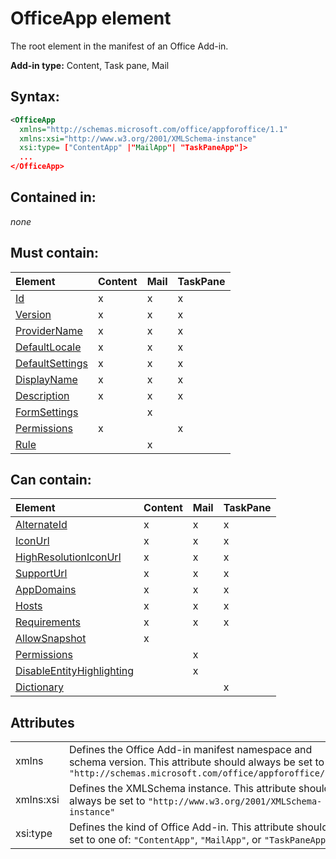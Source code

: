 
# OfficeApp element
The root element in the manifest of an Office Add-in.

 **Add-in type:** Content, Task pane, Mail


## Syntax:


```XML
<OfficeApp 
  xmlns="http://schemas.microsoft.com/office/appforoffice/1.1" 
  xmlns:xsi="http://www.w3.org/2001/XMLSchema-instance" 
  xsi:type= ["ContentApp" |"MailApp"| "TaskPaneApp"]>
  ...
</OfficeApp>
```


## Contained in:

 _none_


## Must contain:



|**Element**|**Content**|**Mail**|**TaskPane**|
|:-----|:-----|:-----|:-----|
|[Id](../../reference/manifest/id.md)|x|x|x|
|[Version](../../reference/manifest/version.md)|x|x|x|
|[ProviderName](../../reference/manifest/providername.md)|x|x|x|
|[DefaultLocale](../../reference/manifest/defaultlocale.md)|x|x|x|
|[DefaultSettings](../../reference/manifest/defaultsettings.md)|x|x|x|
|[DisplayName](../../reference/manifest/displayname.md)|x|x|x|
|[Description](../../reference/manifest/description.md)|x|x|x|
|[FormSettings](../../reference/manifest/formsettings.md)||x||
|[Permissions](../../reference/manifest/permissions.md)|x||x|
|[Rule](../../reference/manifest/rule.md)||x||

## Can contain:



|**Element**|**Content**|**Mail**|**TaskPane**|
|:-----|:-----|:-----|:-----|
|[AlternateId](../../reference/manifest/alternateid.md)|x|x|x|
|[IconUrl](../../reference/manifest/iconurl.md)|x|x|x|
|[HighResolutionIconUrl](../../reference/manifest/highresolutioniconurl.md)|x|x|x|
|[SupportUrl](../../reference/manifest/supporturl.md)|x|x|x|
|[AppDomains](../../reference/manifest/appdomains.md)|x|x|x|
|[Hosts](../../reference/manifest/hosts.md)|x|x|x|
|[Requirements](../../reference/manifest/requirements.md)|x|x|x|
|[AllowSnapshot](../../reference/manifest/allowsnapshot.md)|x|||
|[Permissions](../../reference/manifest/permissions.md)||x||
|[DisableEntityHighlighting](../../reference/manifest/disableentityhighlighting.md)||x||
|[Dictionary](http://msdn.microsoft.com/library/c2563502-f020-4d12-a55e-dad35d59b9ac%28Office.15%29.aspx)|||x|

## Attributes


|||
|:-----|:-----|
|xmlns|Defines the Office Add-in manifest namespace and schema version. This attribute should always be set to  `"http://schemas.microsoft.com/office/appforoffice/1.1"`|
|xmlns:xsi|Defines the XMLSchema instance. This attribute should always be set to  `"http://www.w3.org/2001/XMLSchema-instance"`|
|xsi:type|Defines the kind of Office Add-in. This attribute should be set to one of:  `"ContentApp"`,  `"MailApp"`, or  `"TaskPaneApp"`|
